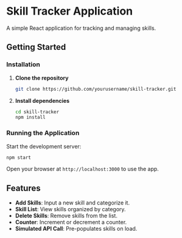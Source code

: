# Skill Tracker Application

A simple React application for tracking and managing skills.

## Getting Started

### Installation

1. **Clone the repository**

   ```bash
   git clone https://github.com/yourusername/skill-tracker.git
   ```

2. **Install dependencies**

   ```bash
   cd skill-tracker
   npm install
   ```

### Running the Application

Start the development server:

```bash
npm start
```

Open your browser at `http://localhost:3000` to use the app.

## Features

- **Add Skills**: Input a new skill and categorize it.
- **Skill List**: View skills organized by category.
- **Delete Skills**: Remove skills from the list.
- **Counter**: Increment or decrement a counter.
- **Simulated API Call**: Pre-populates skills on load.

